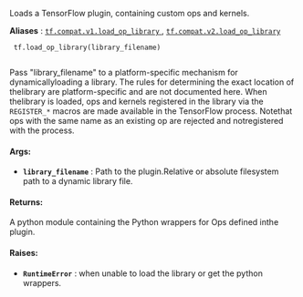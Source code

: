 Loads a TensorFlow plugin, containing custom ops and kernels.

**Aliases** : [ `tf.compat.v1.load_op_library` ](/api_docs/python/tf/load_op_library), [ `tf.compat.v2.load_op_library` ](/api_docs/python/tf/load_op_library)

```
 tf.load_op_library(library_filename)
 
```

Pass "library_filename" to a platform-specific mechanism for dynamicallyloading a library. The rules for determining the exact location of thelibrary are platform-specific and are not documented here. When thelibrary is loaded, ops and kernels registered in the library via the `REGISTER_*`  macros are made available in the TensorFlow process. Notethat ops with the same name as an existing op are rejected and notregistered with the process.

#### Args:
- **`library_filename`** : Path to the plugin.Relative or absolute filesystem path to a dynamic library file.


#### Returns:
A python module containing the Python wrappers for Ops defined inthe plugin.

#### Raises:
- **`RuntimeError`** : when unable to load the library or get the python wrappers.
